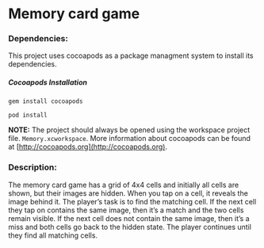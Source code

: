 # Memory card game

### Dependencies:
This project uses cocoapods as a package managment system to install its dependencies.

##### Cocoapods Installation

`gem install cocoapods`

`pod install`

**NOTE:** The project should always be opened using the workspace project file. `Memory.xcworkspace`. More information about cocoapods can be found at [http://cocoapods.org](http://cocoapods.org).
	
### Description: 

The memory card game has a grid of 4x4 cells and initially all cells are shown, but their images are hidden. When you tap on a cell, it reveals the image behind it. The player’s task is to find the matching cell. If the next cell they tap on contains the same image, then it’s a match and the two cells remain visible. If the next cell does not contain the same image, then it’s a miss and both cells go back to the hidden state. The player continues until they find all matching cells.
